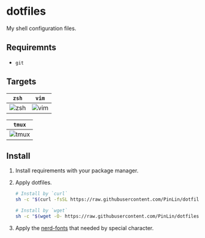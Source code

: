 # dotfiles

My shell configuration files.

## Requiremnts

- `git`

## Targets

|                 `zsh`                 |                 `vim`                 |
| :-----------------------------------: | :-----------------------------------: |
| ![zsh](https://imgur.com/XaM1ya5.png) | ![vim](https://imgur.com/82FL3zs.png) |

|                 `tmux`                 |
| :------------------------------------: |
| ![tmux](https://imgur.com/KsNbL4U.png) |

## Install

1. Install requirements with your package manager.
2. Apply dotfiles.

    ```sh
    # Install by `curl`
    sh -c "$(curl -fsSL https://raw.githubusercontent.com/PinLin/dotfiles/master/install.sh)"

    # Install by `wget`
    sh -c "$(wget -O- https://raw.githubusercontent.com/PinLin/dotfiles/master/install.sh)"
    ```
3. Apply the [nerd-fonts](https://github.com/ryanoasis/nerd-fonts) that needed by special character.
